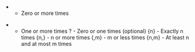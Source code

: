 * - Zero or more times
+ - One or more times
? - Zero or one times (optional)
{n} - Exactly n times
{n,} - n or more times
{,m} - m or less times
{n,m} - At least n and at most m times
